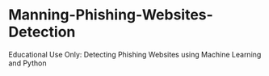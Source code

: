 # Manning-Phishing-Websites-Detection
Educational Use Only: Detecting Phishing Websites using Machine Learning and Python

